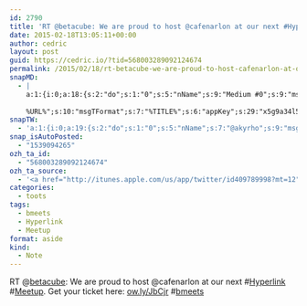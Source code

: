```yaml
---
id: 2790
title: 'RT @betacube: We are proud to host @cafenarlon at our next #Hyperlink #Meetup. Get your ticket here: ow.ly/JbCjr #bmeets'
date: 2015-02-18T13:05:11+00:00
author: cedric
layout: post
guid: https://cedric.io/?tid=568003289092124674
permalink: /2015/02/18/rt-betacube-we-are-proud-to-host-cafenarlon-at-our-next-hyperlink-meetup-get-your-ticket-here-ow-ly-jbcjr-bmeets/
snapMD:
  - |
    a:1:{i:0;a:18:{s:2:"do";s:1:"0";s:5:"nName";s:9:"Medium #0";s:9:"msgFormat";s:19:"%FULLTEXT%
    
    %URL%";s:10:"msgTFormat";s:7:"%TITLE%";s:6:"appKey";s:29:"x5g9a34l5z294i5y2q284e4g54454";s:6:"appSec";s:85:"d3h0a44e4s2b4i5u2r234m5f5b4v2l5q2a444h574347464a454x2w20374447494c484b4w2c464f5u2d4z2";s:8:"inclTags";s:1:"1";s:7:"fltrsOn";i:0;s:5:"fltrs";a:0:{}s:7:"proxyOn";i:0;s:7:"useSURL";i:0;s:1:"v";i:350;s:4:"publ";s:1:"0";s:11:"accessToken";s:65:"2353413aa5437433e5648ccf74a16119308317c52d1a24d8ed99f26add037528a";s:12:"appAppUserID";s:65:"104b21fd8da79171a6e7bf800d03b4b761204f242935e05d2d86850a6b1635f77";s:14:"appAppUserName";s:26:"Cédric Bousmanne (akyrho)";s:13:"appAppUserURL";s:26:"https://medium.com/@akyrho";s:7:"pubList";a:0:{}}}
snapTW:
  - 'a:1:{i:0;a:19:{s:2:"do";s:1:"0";s:5:"nName";s:7:"@akyrho";s:9:"msgFormat";s:26:"%TITLE%. %EXCERPT% - %URL%";s:6:"appKey";s:55:"x5g9a8325v2y475r3c4m48584n53446p423r3r5u3e356j5j3k4r2p3";s:6:"appSec";s:105:"d3h0a94o46415u594v3q5l5n5l4r4x474x4j484o473u4i5w2m4k494z2k344n306n5r3l5v2s554p4n3p3k45495c3z4v4d3m3u5w525";s:7:"fltrsOn";i:0;s:5:"fltrs";a:0:{}s:7:"proxyOn";i:0;s:7:"useSURL";i:0;s:1:"v";i:350;s:5:"twURL";s:25:"http://twitter.com/akyrho";s:11:"accessToken";s:50:"6678782-Eyg60SCeh7762DEIsYtTPD5GVeOuSN8ATMdF2Lpppe";s:14:"accessTokenSec";s:45:"PgGDCbcYLJnR5esZjY9ID72A33mUNCYnQwaQTBsojSJNa";s:5:"tw140";i:0;s:10:"riComments";s:1:"1";s:11:"riCommentsM";s:1:"1";s:12:"riCommentsAA";s:1:"1";s:8:"attchImg";s:1:"1";s:9:"wpImgSize";s:4:"full";}}'
snap_isAutoPosted:
  - "1539094265"
ozh_ta_id:
  - "568003289092124674"
ozh_ta_source:
  - '<a href="http://itunes.apple.com/us/app/twitter/id409789998?mt=12" rel="nofollow">Twitter for Mac</a>'
categories:
  - toots
tags:
  - bmeets
  - Hyperlink
  - Meetup
format: aside
kind:
  - Note
---
```

RT <span class="username username_linked">@<a href="https://twitter.com/betacube" title="Betacube">betacube</a></span>: We are proud to host @cafenarlon at our next <span class="hashtag hashtag_local">#<a href="https://cedric.io/tag/hyperlink/">Hyperlink</a> <span class="hashtag hashtag_local">#<a href="https://cedric.io/tag/meetup/">Meetup</a>. Get your ticket here: <a href="http://ow.ly/JbCjr" title="http://ow.ly/JbCjr" class="link link_untco">ow.ly/JbCjr</a> <span class="hashtag hashtag_local">#<a href="https://cedric.io/tag/bmeets/">bmeets</a></p>